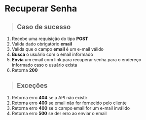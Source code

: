 # Recuperar Senha

> ## Caso de sucesso

1. Recebe uma requisição do tipo **POST**
2. Valida dado obrigatório **email**
3. Valida que o campo **email** é um e-mail válido
4. **Busca** o usuário com o email informado
5. **Envia** um email com link para recuperar senha para o endereço informado caso o usuário exista
6. Retorna **200** 

> ## Exceções

1. Retorna erro **404** se a API não existir
2. Retorna erro **400** se email não for fornecido pelo cliente
3. Retorna erro **400** se o campo email for um e-mail inválido
4. Retorna erro **500** se der erro ao enviar o email
